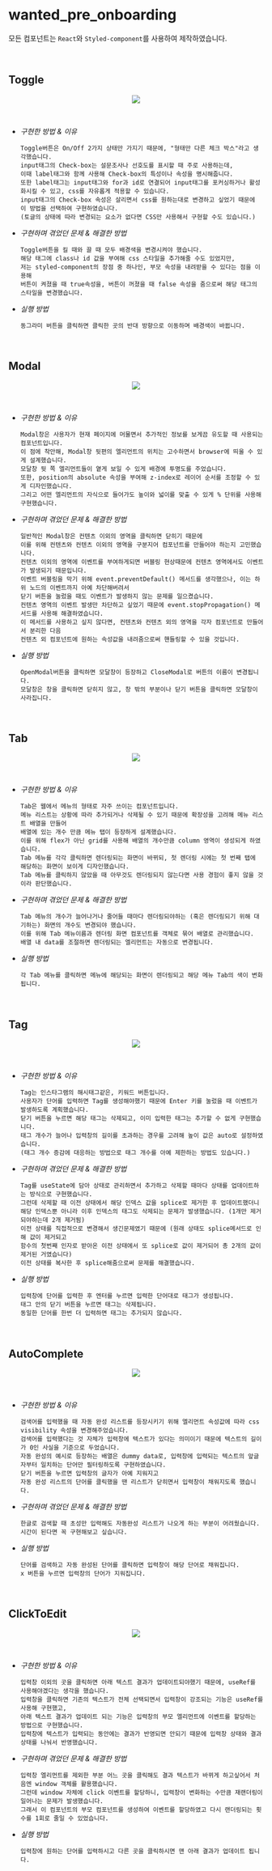 # wanted_pre_onboarding

모든 컴포넌트는 `React`와 `Styled-component`를 사용하여 제작하였습니다.

<br />

Toggle
------

<p align="center">
  <img src= https://user-images.githubusercontent.com/80025242/152874365-f164f972-d953-4daa-972d-c5db9dd5ed9c.gif />
</p>

<br />

- *구현한 방법 & 이유*

  ```
  Toggle버튼은 On/Off 2가지 상태만 가지기 때문에, "형태만 다른 체크 박스"라고 생각했습니다.
  input태그의 Check-box는 설문조사나 선호도를 표시할 때 주로 사용하는데, 
  이때 label태그와 함께 사용해 Check-box의 특성이나 속성을 명시해줍니다.
  또한 label태그는 input태그와 for과 id로 연결되어 input태그를 포커싱하거나 활성화시킬 수 있고, css를 자유롭게 적용할 수 있습니다.
  input태그의 Check-box 속성은 살리면서 css를 원하는대로 변경하고 싶었기 때문에 이 방법을 선택하여 구현하였습니다.
  (토글의 상태에 따라 변경되는 요소가 없다면 CSS만 사용해서 구현할 수도 있습니다.)
  ```

- *구현하며 겪었던 문제 & 해결한 방법*
  
  ```
  Toggle버튼을 킬 때와 끌 때 모두 배경색을 변경시켜야 했습니다.
  해당 태그에 class나 id 값을 부여해 css 스타일을 추가해줄 수도 있었지만,
  저는 styled-component의 장점 중 하나인, 부모 속성을 내려받을 수 있다는 점을 이용해
  버튼이 켜졌을 때 true속성을, 버튼이 꺼졌을 때 false 속성을 줌으로써 해당 태그의 스타일을 변경했습니다.
  ```
  
- *실행 방법*

  ```
  동그라미 버튼을 클릭하면 클릭한 곳의 반대 방향으로 이동하며 배경색이 바뀝니다.
  ```

<br />

Modal
-----

<p align="center">
  <img src="https://user-images.githubusercontent.com/80025242/152874431-023ba5ee-0da3-4c65-89f5-51f96c190590.gif" />
</p>

<br />

- *구현한 방법 & 이유*

  ```
  Modal창은 사용자가 현재 페이지에 머물면서 추가적인 정보를 보게끔 유도할 때 사용되는 컴포넌트입니다.
  이 점에 착안해, Modal창 뒷편의 엘리먼트의 위치는 고수하면서 browser에 띄울 수 있게 설계했습니다.
  모달창 뒷 쪽 엘리먼트들이 옅게 보일 수 있게 배경에 투명도를 주었습니다.
  또한, position의 absolute 속성을 부여해 z-index로 레이어 순서를 조정할 수 있게 디자인했습니다. 
  그리고 어떤 엘리먼트의 자식으로 들어가도 높이와 넓이를 맞출 수 있게 % 단위를 사용해 구현했습니다.
  ```

- *구현하며 겪었던 문제 & 해결한 방법*
  
  ```
  일반적인 Modal창은 컨텐츠 이외의 영역을 클릭하면 닫히기 때문에 
  이를 위해 컨텐츠와 컨텐츠 이외의 영역을 구분지어 컴포넌트를 만들어야 하는지 고민했습니다.
  컨텐츠 이외의 영역에 이벤트를 부여하게되면 버블링 현상때문에 컨텐츠 영역에서도 이벤트가 발생되기 때문입니다.
  이벤트 버블링을 막기 위해 event.preventDefault() 메서드를 생각했으나, 이는 하위 노드의 이벤트까지 아예 차단해버려서
  닫기 버튼을 눌렀을 때도 이벤트가 발생하지 않는 문제를 일으켰습니다.
  컨텐츠 영역의 이벤트 발생만 차단하고 싶었기 때문에 event.stopPropagation() 메서드를 사용해 해결하였습니다.
  이 메서드를 사용하고 싶지 않다면, 컨텐츠와 컨텐츠 외의 영역을 각자 컴포넌트로 만들어서 분리한 다음
  컨텐츠 외 컴포넌트에 원하는 속성값을 내려줌으로써 핸들링할 수 있을 것입니다.
  ```
  
- *실행 방법*

  ```
  OpenModal버튼을 클릭하면 모달창이 등장하고 CloseModal로 버튼의 이름이 변경됩니다.
  모달창은 창을 클릭하면 닫히지 않고, 창 밖의 부분이나 닫기 버튼을 클릭하면 모달창이 사라집니다.
  ```

<br />

Tab
---

<p align="center">
  <img src="https://user-images.githubusercontent.com/80025242/152874410-553d13c4-f7c7-4b75-8282-08c73e41b620.gif" />
</p>

<br />

- *구현한 방법 & 이유*

  ```
  Tab은 웹에서 메뉴의 형태로 자주 쓰이는 컴포넌트입니다.
  메뉴 리스트는 상황에 따라 추가되거나 삭제될 수 있기 때문에 확장성을 고려해 메뉴 리스트 배열을 만들어
  배열에 있는 개수 만큼 메뉴 탭이 등장하게 설계했습니다.
  이를 위해 flex가 아닌 grid를 사용해 배열의 개수만큼 column 영역이 생성되게 하였습니다.
  Tab 메뉴를 각각 클릭하면 렌더링되는 화면이 바뀌되, 첫 렌더링 시에는 첫 번째 탭에 해당하는 화면이 보이게 디자인했습니다.
  Tab 메뉴를 클릭하지 않았을 때 아무것도 렌더링되지 않는다면 사용 경험이 좋지 않을 것이라 판단했습니다.
  ```

- *구현하며 겪었던 문제 & 해결한 방법*
  
  ```
  Tab 메뉴의 개수가 늘어나거나 줄어들 때마다 렌더링되야하는 (혹은 렌더링되기 위해 대기하는) 화면의 개수도 변경되야 했습니다.
  이를 위해 Tab 메뉴이름과 렌더링 화면 컴포넌트를 객체로 묶어 배열로 관리했습니다.
  배열 내 data를 조절하면 렌더링되는 엘리먼트는 자동으로 변경됩니다.
  ```
  
- *실행 방법*

  ```
  각 Tab 메뉴를 클릭하면 메뉴에 해당되는 화면이 렌더링되고 해당 메뉴 Tab의 색이 변화됩니다.
  ```

<br />

Tag
---

<p align="center">
  <img src="https://user-images.githubusercontent.com/80025242/152874379-7a9d30ae-9a78-4241-81b0-6091ea3bd66f.gif" />
</p>

<br />

- *구현한 방법 & 이유*

  ```
  Tag는 인스타그램의 해시태그같은, 키워드 버튼입니다.
  사용자가 단어를 입력하면 Tag를 생성해야했기 때문에 Enter 키를 눌렀을 때 이벤트가 발생하도록 계획했습니다.
  닫기 버튼을 누르면 해당 태그는 삭제되고, 이미 입력한 태그는 추가할 수 없게 구현했습니다.
  태그 개수가 늘어나 입력창의 길이를 초과하는 경우를 고려해 높이 값은 auto로 설정하였습니다.
  (태그 개수 증감에 대응하는 방법으로 태그 개수를 아예 제한하는 방법도 있습니다.)
  ```

- *구현하며 겪었던 문제 & 해결한 방법*
  
  ```
  Tag를 useState에 담아 상태로 관리하면서 추가하고 삭제할 때마다 상태를 업데이트하는 방식으로 구현했습니다.
  그런데 삭제할 때 이전 상태에서 해당 인덱스 값을 splice로 제거한 후 업데이트했더니
  해당 인덱스뿐 아니라 이후 인덱스의 태그도 삭제되는 문제가 발생했습니다. (1개만 제거되야하는데 2개 제거됨)
  이전 상태를 직접적으로 변경해서 생긴문제였기 때문에 (원래 상태도 splice메서드로 인해 값이 제거되고 
  함수의 첫번째 인자로 받아온 이전 상태에서 또 splice로 값이 제거되어 총 2개의 값이 제거된 거였습니다)
  이전 상태를 복사한 후 splice해줌으로써 문제를 해결했습니다.
  ```
  
- *실행 방법*

  ```
  입력창에 단어를 입력한 후 엔터를 누르면 입력한 단어대로 태그가 생성됩니다.
  태그 안의 닫기 버튼을 누르면 태그는 삭제됩니다.
  동일한 단어를 한번 더 입력하면 태그는 추가되지 않습니다.
  ```

<br />

AutoComplete
------------

<p align="center">
  <img src="https://user-images.githubusercontent.com/80025242/152874473-1ca257e0-fc4a-46b8-bc6a-ef24bc2a8f3b.gif" />
</p>

<br />

- *구현한 방법 & 이유*

  ```
  검색어를 입력했을 때 자동 완성 리스트를 등장시키기 위해 엘리먼트 속성값에 따라 css visibility 속성을 변경해주었습니다.
  검색어를 입력했다는 것 자체가 입력창에 텍스트가 있다는 의미이기 때문에 텍스트의 길이가 0인 사실을 기준으로 두었습니다.
  자동 완성의 예시로 등장하는 배열은 dummy data로, 입력창에 입력되는 텍스트의 앞글자부터 일치하는 단어만 필터링하도록 구현하였습니다.
  닫기 버튼을 누르면 입력창의 글자가 아예 지워지고 
  자동 완성 리스트의 단어를 클릭했을 땐 리스트가 닫히면서 입력창이 채워지도록 했습니다.
  ```

- *구현하며 겪었던 문제 & 해결한 방법*
  
  ```
  한글로 검색할 때 초성만 입력해도 자동완성 리스트가 나오게 하는 부분이 어려웠습니다.
  시간이 된다면 꼭 구현해보고 싶습니다.
  ```
  
- *실행 방법*

  ```
  단어를 검색하고 자동 완성된 단어를 클릭하면 입력창이 해당 단어로 채워집니다.
  x 버튼을 누르면 입력창의 단어가 지워집니다.
  ```

<br />

ClickToEdit
-----------

<p align="center">
  <img src="https://user-images.githubusercontent.com/80025242/152874447-27cb083a-1655-4842-9d9b-353eba9ca369.gif" />
</p>

<br />

- *구현한 방법 & 이유*

  ```
  입력창 이외의 곳을 클릭하면 아래 텍스트 결과가 업데이트되야했기 때문에, useRef를 사용해야겠다는 생각을 했습니다.
  입력창을 클릭하면 기존의 텍스트가 전체 선택되면서 입력창이 강조되는 기능은 useRef를 사용해 구현했고,
  아래 텍스트 결과가 업데이트 되는 기능은 입력창의 부모 엘리먼트에 이벤트를 할당하는 방법으로 구현했습니다.
  입력창에 텍스트가 입력되는 동안에는 결과가 반영되면 안되기 때문에 입력창 상태와 결과 상태를 나눠서 반영했습니다.
  ```

- *구현하며 겪었던 문제 & 해결한 방법*
  
  ```
  입력창 엘리먼트를 제외한 부분 어느 곳을 클릭해도 결과 텍스트가 바뀌게 하고싶어서 처음엔 window 객체를 활용했습니다.
  그런데 window 자체에 click 이벤트를 할당하니, 입력창이 변화하는 수만큼 재랜더링이 일어나는 문제가 발생했습니다.
  그래서 이 컴포넌트의 부모 컴포넌트를 생성하여 이벤트를 할당하였고 다시 랜더링되는 횟수를 1회로 줄일 수 있었습니다.
  ```
  
- *실행 방법*

  ```
  입력창에 원하는 단어를 입력하시고 다른 곳을 클릭하시면 맨 아래 결과가 업데이트 됩니다.
  ```

<br />
